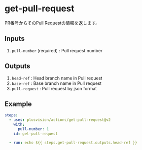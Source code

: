 # get-pull-request

PR番号からそのPull Requestの情報を返します。

## Inputs

1. `pull-number` (required) : Pull request number

## Outputs

1. `head-ref` : Head branch name in Pull request
2. `base-ref` : Base branch name in Pull request
3. `pull-request` : Pull request by json format

## Example

```yaml
steps:
  - uses: plusvision/actions/get-pull-request@v2
    with:
      pull-number: 1
    id: get-pull-request

  - run: echo ${{ steps.get-pull-request.outputs.head-ref }}
```
